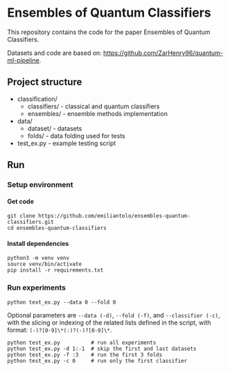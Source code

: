 # Ensembles of Quantum Classifiers

This repository contains the code for the paper Ensembles of Quantum Classifiers.

Datasets and code are based on: https://github.com/ZarHenry96/quantum-ml-pipeline.

## Project structure

- classification/
    - classifiers/ - classical and quantum classifiers
    - ensembles/ - ensemble methods implementation
- data/
    - dataset/ - datasets
    - folds/ - data folding used for tests
- test_ex.py - example testing script

## Run

### Setup environment

#### Get code
    git clone https://github.com/emiliantolo/ensembles-quantum-classifiers.git
    cd ensembles-quantum-classifiers

#### Install dependencies
    python3 -m venv venv
    source venv/bin/activate
    pip install -r requirements.txt

### Run experiments

    python text_ex.py --data 0 --fold 0 

Optional parameters are ```--data (-d)```, ```--fold (-f)```, and ```--classifier (-c)```, with the slicing or indexing of the related lists defined in the script, with format: ```(-)?[0-9]\*(:)?(-)?[0-9]\*```.

    python test_ex.py          # run all experiments 
    python test_ex.py -d 1:-1  # skip the first and last datasets
    python test_ex.py -f :3    # run the first 3 folds
    python test_ex.py -c 0     # run only the first classifier
